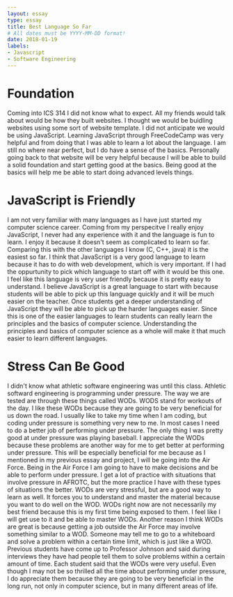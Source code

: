```yaml
---
layout: essay
type: essay
title: Best Language So Far 
# All dates must be YYYY-MM-DD format!
date: 2018-01-19
labels: 
- Javascript 
- Software Engineering 
---
```

# Foundation 
Coming into ICS 314 I did not know what to expect. All my friends would talk about would be how they built websites. I thought we would be buidling websites using some sort of website template. I did not anticipate we would be using JavaScript. Learning JavaScript through FreeCodeCamp was very helpful and from doing that I was able to learn a lot about the language. I am still no where near perfect, but I do have a sense of the basics. Personally going back to that website will be very helpful because I will be able to build a solid foundation and start getting good at the basics. Being good at the basics will help me be able to start doing advanced levels things. 
# JavaScript is Friendly 
I am not very familiar with many languages as I have just started my computer science career. Coming from my perspecitve I really enjoy JavaScript, I never had any experience with it and the language is fun to learn. I enjoy it because it doesn't seem as complicated to learn so far. Comparing this with the other languages I know (C, C++, java) it is the easiest so far. I think that JavaScript is a very good language to learn because it has to do with web development, which is very important. If I had the oppurtunity to pick which language to start off with it would be this one. I feel like this language is very user friendly because it is pretty easy to understand. I believe JavaScript is a great language to start with because students will be able to pick up this language quickly and it will be much easier on the teacher. Once students get a deeper understanding of JavaScript they will be able to pick up the harder languages easier. Since this is one of the easier languages to learn students can really learn the principles and the basics of computer science. Understanding the principles and basics of computer science as a whole will make it that much easier to learn different languages. 
# Stress Can Be Good 
I didn't know what athletic software engineering was until this class. Athletic softward engineering is programming under pressure. The way we are tested are through these things called WODs. WODS stand for workouts of the day. I like these WODs because they are going to be very beneficial for us down the road. I usually like to take my time when I am coding, but coding under pressure is something very new to me. In most cases I need to do a better job of performing under pressure. The only thing I was pretty good at under pressure was playing baseball. I appreciate the WODs because these problems are another way for me to get better at performing under pressure. This will be especially beneficial for me because as I mentioned in my previous essay and project, I will be going into the Air Force. Being in the Air Force I am going to have to make decisions and be able to perform under pressure. I get a lot of practice with situations that involve pressure in AFROTC, but the more practice I have with these types of situations the better. WODs are very stressful, but are a good way to learn as well. It forces you to understand and master the material because you want to do well on the WOD. WODs right now are not necessarily my best friend because this is my first time being exposed to them. I feel like I will get use to it and be able to master WODs. Another reason I think WODs are great is because getting a job outside the Air Force may involve something similar to a WOD. Someone may tell me to go to a whiteboard and solve a problem within a certain time limit, which is just like a WOD. Previous students have come up to Professor Johnson and said during interviews they have had people tell them to solve problems within a certain amount of time. Each student said that the WODs were very useful. Even though I may not be so thrilled all the time about performing under pressure, I do appreciate them because they are going to be very beneficial in the long run, not only in computer science, but in many different areas of life. 

